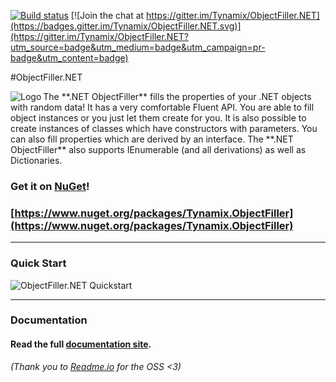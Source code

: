 [![Build status](https://ci.appveyor.com/api/projects/status/pa49pti5v13iux3i?svg=true)](https://ci.appveyor.com/project/Tynamix/objectfiller-net)
 [![Join the chat at https://gitter.im/Tynamix/ObjectFiller.NET](https://badges.gitter.im/Tynamix/ObjectFiller.NET.svg)](https://gitter.im/Tynamix/ObjectFiller.NET?utm_source=badge&utm_medium=badge&utm_campaign=pr-badge&utm_content=badge)


#ObjectFiller.NET

<img align="left" src="https://raw.githubusercontent.com/Tynamix/ObjectFiller.NET/master/logo.png" alt="Logo" />
The **.NET ObjectFiller** fills the properties of your .NET objects with random data!
It has a very comfortable Fluent API.
You are able to fill object instances or you just let them create for you. 
It is also possible to create instances of classes which have constructors with parameters.
You can also fill properties which are derived by an interface.
The **.NET ObjectFiller** also supports IEnumerable<T> (and all derivations) as well as Dictionaries.


### Get it on [NuGet](https://www.nuget.org/packages/Tynamix.ObjectFiller)!

### [https://www.nuget.org/packages/Tynamix.ObjectFiller](https://www.nuget.org/packages/Tynamix.ObjectFiller)

----------


### Quick Start
<img src="https://raw.githubusercontent.com/Tynamix/ObjectFiller.NET/master/objectfiller-quickstart.gif" alt="ObjectFiller.NET Quickstart" />

----------

### Documentation

#### Read the full [documentation site](https://objectfillernet.readme.io). 

*(Thank you to [Readme.io](https://readme.io/) for the OSS <3)*
